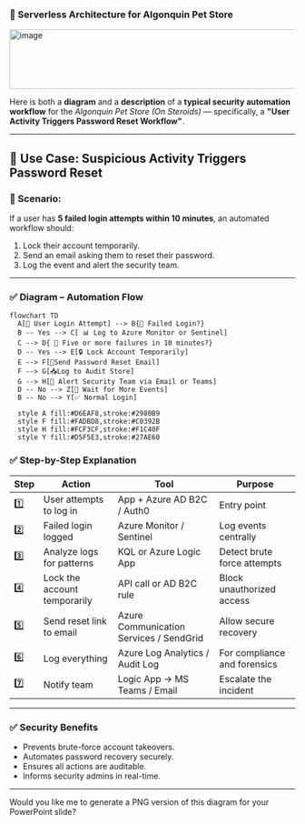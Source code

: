 ### 🔄 Serverless Architecture for Algonquin Pet Store
<img width="1193" height="105" alt="image" src="https://github.com/user-attachments/assets/0cdd82ea-57c3-4f7f-bddb-b1be07495efb" />


Here is both a **diagram** and a **description** of a **typical security automation workflow** for the *Algonquin Pet Store (On Steroids)* — specifically, a **"User Activity Triggers Password Reset Workflow"**.

---

## 🔁 **Use Case: Suspicious Activity Triggers Password Reset**

### 🧠 Scenario:

If a user has **5 failed login attempts within 10 minutes**, an automated workflow should:

1. Lock their account temporarily.
2. Send an email asking them to reset their password.
3. Log the event and alert the security team.

---

### ✅ **Diagram – Automation Flow**

```mermaid
flowchart TD
  A[🔐 User Login Attempt] --> B{🛑 Failed Login?}
  B -- Yes --> C[ 📊 Log to Azure Monitor or Sentinel]
  C --> D{ 🧠 Five or more failures in 10 minutes?}
  D -- Yes --> E[🔒 Lock Account Temporarily]
  E --> F[📧Send Password Reset Email]
  F --> G[📥Log to Audit Store]
  G --> H[📣 Alert Security Team via Email or Teams]
  D -- No --> Z[🔁 Wait for More Events]
  B -- No --> Y[✅ Normal Login]

  style A fill:#D6EAF8,stroke:#2980B9
  style F fill:#FADBD8,stroke:#C0392B
  style H fill:#FCF3CF,stroke:#F1C40F
  style Y fill:#D5F5E3,stroke:#27AE60

```


### ✅ **Step-by-Step Explanation**

| Step | Action                       | Tool                                    | Purpose                      |
| ---- | ---------------------------- | --------------------------------------- | ---------------------------- |
| 1️⃣  | User attempts to log in      | App + Azure AD B2C / Auth0              | Entry point                  |
| 2️⃣  | Failed login logged          | Azure Monitor / Sentinel                | Log events centrally         |
| 3️⃣  | Analyze logs for patterns    | KQL or Azure Logic App                  | Detect brute force attempts  |
| 4️⃣  | Lock the account temporarily | API call or AD B2C rule                 | Block unauthorized access    |
| 5️⃣  | Send reset link to email     | Azure Communication Services / SendGrid | Allow secure recovery        |
| 6️⃣  | Log everything               | Azure Log Analytics / Audit Log         | For compliance and forensics |
| 7️⃣  | Notify team                  | Logic App → MS Teams / Email            | Escalate the incident        |

---

### ✅ **Security Benefits**

* Prevents brute-force account takeovers.
* Automates password recovery securely.
* Ensures all actions are auditable.
* Informs security admins in real-time.

---

Would you like me to generate a PNG version of this diagram for your PowerPoint slide?
